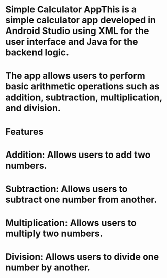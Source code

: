 # Simple Calculator AppThis is a simple calculator app developed in Android Studio using XML for the user interface and Java for the backend logic.
# The app allows users to perform basic arithmetic operations such as addition, subtraction, multiplication, and division.
# Features
# Addition: Allows users to add two numbers.
# Subtraction: Allows users to subtract one number from another.
# Multiplication: Allows users to multiply two numbers.
# Division: Allows users to divide one number by another.
